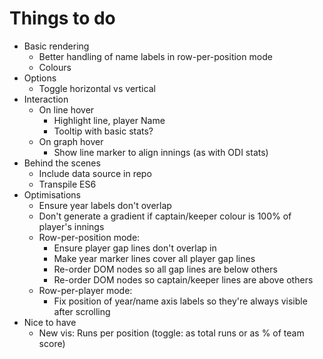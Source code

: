 Things to do
============

* Basic rendering
	* Better handling of name labels in row-per-position mode
	* Colours
* Options
	* Toggle horizontal vs vertical
* Interaction
	* On line hover
		* Highlight line, player Name
		* Tooltip with basic stats?
	* On graph hover
		* Show line marker to align innings (as with ODI stats)
* Behind the scenes
	* Include data source in repo
	* Transpile ES6
* Optimisations
	* Ensure year labels don't overlap
	* Don't generate a gradient if captain/keeper colour is 100% of player's innings
	* Row-per-position mode:
		* Ensure player gap lines don't overlap in
		* Make year marker lines cover all player gap lines
		* Re-order DOM nodes so all gap lines are below others
		* Re-order DOM nodes so captain/keeper lines are above others
	* Row-per-player mode:
		* Fix position of year/name axis labels so they're always visible after scrolling
* Nice to have
	* New vis: Runs per position (toggle: as total runs or as % of team score)
